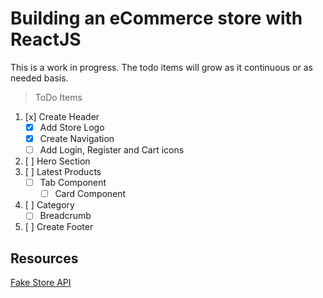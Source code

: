 # Building an eCommerce store with ReactJS

This is a work in progress. The todo items will grow as it continuous or as needed basis.

> ToDo Items

1. [x] Create Header
   - [x] Add Store Logo
   - [x] Create Navigation
   - [ ] Add Login, Register and Cart icons
2. [ ] Hero Section
3. [ ] Latest Products
   - [ ] Tab Component
     - [ ] Card Component
4. [ ] Category
   - [ ] Breadcrumb
5. [ ] Create Footer

## Resources

[Fake Store API](https://fakestoreapi.com/)
